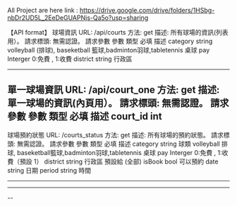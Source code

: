 All Project are here  link : https://drive.google.com/drive/folders/1HSbg-nbDr2UD5L_2EeDeGUAPNjs-Qa5o?usp=sharing


【API format】
球場資訊
URL: /api/courts
方法: get
描述: 所有球場的資訊(列表用）。
請求標頭: 無需認證。
請求參數
參數	類型	必填	描述
category	string		volleyball (排球), baseketball 籃球,badminton羽球,tabletennis 桌球
pay	Interger		0:免費 , 1:收費
district	string		行政區


------------------------------------------

單一球場資訊
URL: /api/court_one
方法: get
描述: 單一球場的資訊(內頁用）。
請求標頭: 無需認證。
請求參數
參數	類型	必填	描述
court_id	int		
------------------------------------------

球場預約狀態
URL: /courts_status
方法: get
描述: 所有球場的預約狀態。
請求標頭: 無需認證。
請求參數
參數	類型	必填	描述
category	string		球類 volleyball 排球, baseketball籃球,badminton羽球,tabletennis 桌球
pay	Interger		0:免費 , 1:收費（預設 1）
district	string		行政區 預設給 (全部)
isBook	bool		可以預約
date	string		日期
period	string		時間



------------------------------------------


------------------------------------------

--



